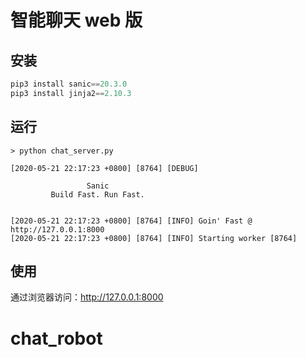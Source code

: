 # 智能聊天 web 版

## 安装

```py
pip3 install sanic==20.3.0
pip3 install jinja2==2.10.3
```

## 运行

```shell
> python chat_server.py

[2020-05-21 22:17:23 +0800] [8764] [DEBUG]

                 Sanic
         Build Fast. Run Fast.


[2020-05-21 22:17:23 +0800] [8764] [INFO] Goin' Fast @ http://127.0.0.1:8000
[2020-05-21 22:17:23 +0800] [8764] [INFO] Starting worker [8764]
```

## 使用

通过浏览器访问：http://127.0.0.1:8000

# chat_robot
